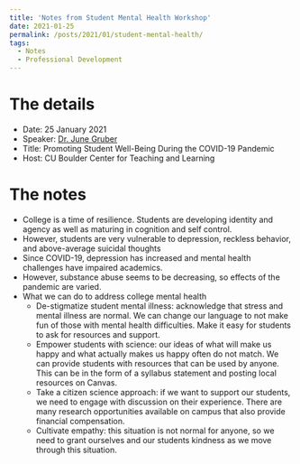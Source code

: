 ```yaml
---
title: 'Notes from Student Mental Health Workshop'
date: 2021-01-25
permalink: /posts/2021/01/student-mental-health/
tags:
  - Notes
  - Professional Development
---
```


# The details
- Date: 25 January 2021
- Speaker: [Dr. June Gruber](https://www.colorado.edu/clinicalpsychology/june-gruber-phd)
- Title: Promoting Student Well-Being During the COVID-19 Pandemic
- Host: CU Boulder Center for Teaching and Learning

# The notes
- College is a time of resilience. Students are developing identity and agency as well as maturing in cognition and self control.
- However, students are very vulnerable to depression, reckless behavior, and above-average suicidal thoughts
- Since COVID-19, depression has increased and mental health challenges have impaired academics.
- However, substance abuse seems to be decreasing, so effects of the pandemic are varied.
- What we can do to address college mental health
	- De-stigmatize student mental illness: acknowledge that stress and mental illness are normal. We can change our language to not make fun of those with mental health difficulties. Make it easy for students to ask for resources and support.
	- Empower students with science: our ideas of what will make us happy and what actually makes us happy often do not match. We can provide students with resources that can be used by anyone. This can be in the form of a syllabus statement and posting local resources on Canvas.
	- Take a citizen science approach: if we want to support our students, we need to engage with discussion on their experience. There are many research opportunities available on campus that also provide financial compensation.
	- Cultivate empathy: this situation is not normal for anyone, so we need to grant ourselves and our students kindness as we move through this situation.